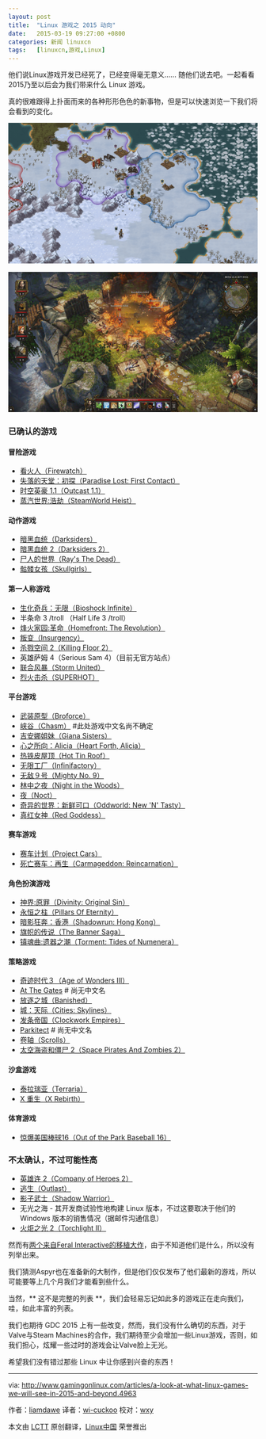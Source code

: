 ```yaml
---
layout: post
title:	"Linux 游戏之 2015 动向"
date:	2015-03-19 09:27:00 +0800 
categories:	新闻 linuxcn 
tags:	[linuxcn,游戏,Linux]
---
```



他们说Linux游戏开发已经死了，已经变得毫无意义…… 随他们说去吧。一起看看2015乃至以后会为我们带来什么 Linux 游戏。


真的很难跟得上扑面而来的各种形形色色的新事物，但是可以快速浏览一下我们将会看到的变化。


![](/Asserts/Images/album/201503/19/193511j6l8nnoi88iz5lz1.png)


![](/Asserts/Images/album/201503/18/233029dogq77wqotrq6uk7.jpg)


### 已确认的游戏


#### 冒险游戏


* [看火人（Firewatch）](https://www.gamingonlinux.com/articles/category/17/articles/firewatch-a-first-person-mystery-game-finally-reveals-itself-in-a-trailer.4231)
* [失落的天堂：初探（Paradise Lost: First Contact）](http://www.asthreeworks.com/games/)
* [时空英豪 1.1（Outcast 1.1）](https://www.gamingonlinux.com/articles/outcast-a-real-classic-has-been-revamped-and-linux-is-planned.4736)
* [蒸汽世界:浩劫（SteamWorld Heist）](https://www.gamingonlinux.com/articles/category/17/articles/image-form-announces-steamworld-heist.4304)


#### 动作游戏


* [暗黑血统（Darksiders）](https://www.gamingonlinux.com/articles/darksiders-linux-port-looks-like-it-is-still-happening.4893)
* [暗黑血统 2（Darksiders 2）](https://www.gamingonlinux.com/articles/darksiders-2-confirmed-for-linux.4154)
* [尸人的世界（Ray's The Dead）](http://ragtagstudio.com/?page_id=457)
* [骷髅女孩（Skullgirls）](https://www.gamingonlinux.com/articles/editorial-skullgirls-on-linux-finally-shows-some-progress.4789)


#### 第一人称游戏


* [生化奇兵：无限（Bioshock Infinite）](https://www.gamingonlinux.com/articles/bioshock-infinite-looks-set-for-a-linux-release-confirmed.4668)
* 半条命 3 /troll （Half Life 3 /troll）
* [烽火家园:革命（Homefront: The Revolution）](http://www.homefront-game.com/)
* [叛变（Insurgency）](https://www.gamingonlinux.com/articles/insurgency-fps-is-waiting-on-valve-so-it-can-come-to-linux-updated.4564)
* [杀戮空间 2（Killing Floor 2）](https://www.gamingonlinux.com/articles/category/17/articles/killing-floor-2-fps-has-a-new-trailer.4676)
* 英雄萨姆 4（Serious Sam 4）（目前无官方站点）
* [联合风暴（Storm United）](https://www.gamingonlinux.com/articles/storm-united-online-fps-shows-first-real-gameplay-video-first-alpha-due-soon.4872)
* [烈火击杀（SUPERHOT）](http://superhotgame.com/)


#### 平台游戏


* [武装原型（Broforce）](http://steamcommunity.com/app/274190/discussions/0/540738051503306548/#c540738051518330743)
* [峡谷（Chasm）](https://www.gamingonlinux.com/articles/category/17/articles/chasm-rpg-platformer-will-have-a-same-day-linux-release.4266) #此处游戏中文名尚不确定
* [吉安娜姐妹（Giana Sisters）](https://www.gamingonlinux.com/articles/linux-port-of-platformer-giana-sisters-brought-inhouse-sequel-might-get-sameday-release.4913)
* [心之所向：Alicia（Heart Forth, Alicia）](http://www.alonsomartin.mx/hfa/)
* [热铁皮屋顶（Hot Tin Roof）](http://www.hottinroofgame.com/)
* [无限工厂（Infinifactory）](https://twitter.com/zachtronics/status/566016742825005057)
* [无敌９号（Mighty No. 9）](http://www.mightyno9.com/)
* [林中之夜（Night in the Woods）](http://www.nightinthewoods.com/)
* [夜（Noct）](https://www.gamingonlinux.com/articles/category/17/articles/noct-a-fantastic-top-down-thermal-image-survival-horror-game.4783)
* [奇异的世界：新鲜可口（Oddworld: New 'N' Tasty）](https://www.gamingonlinux.com/articles/puzzle-platformer-oddworld-new-n-tasty-will-release-for-linux-next-month.4836)
* [真红女神（Red Goddess）](https://www.gamingonlinux.com/articles/new-trailer-for-platformer-red-goddesss-looks-really-good.4939)


#### 赛车游戏


* [赛车计划（Project Cars）](http://projectcarsgame.com/)
* [死亡赛车：再生（Carmageddon: Reincarnation）](https://www.gamingonlinux.com/articles/carmageddon-reincarnations-jason-garber-answers-our-questions-on-their-linux-support.3380)


#### 角色扮演游戏


* [神界:原罪（Divinity: Original Sin）](https://www.gamingonlinux.com/articles/divinity-original-sin-is-pushing-ahead-for-the-linux-release.4938)
* [永恒之柱（Pillars Of Eternity）](https://www.gamingonlinux.com/articles/pillars-of-eternity-the-rpg-aims-for-a-sameday-linux-release-on-march-26th.4834)
* [暗影狂奔：香港（Shadowrun: Hong Kong）](https://www.kickstarter.com/projects/webeharebrained/shadowrun-hong-kong)
* [旗帜的传说（The Banner Saga）](https://www.gamingonlinux.com/articles/the-banner-saga-rpg-looks-close-to-a-linux-version.4862)
* [镇魂曲:遗器之潮（Torment: Tides of Numenera）](https://www.gamingonlinux.com/articles/torment-tides-of-numenera-new-video-looks-absolutely-stunning.4320)


#### 策略游戏


* [奇迹时代３（Age of Wonders III）](https://www.gamingonlinux.com/articles/the-linux-port-of-age-of-wonders-iii-is-progressing-a-bit-too-explosive-right-now.4857)
* [At The Gates](http://www.atthegatesgame.com/info) # 尚无中文名
* [放逐之城（Banished）](https://www.gamingonlinux.com/articles/banished-survival-city-building-sim-is-being-ported-to-linux.4813)
* [城：天际（Cities: Skylines）](https://www.gamingonlinux.com/articles/city-builder-game-cities-skylines-now-has-a-release-date.4954)
* [发条帝国（Clockwork Empires）](https://www.gamingonlinux.com/articles/clockwork-empires-still-pushing-towards-a-linux-version-suffering-delays.4734)
* [Parkitect](https://www.gamingonlinux.com/articles/category/17/articles/parkitect-what-roller-coaster-tycoon-should-have-grown-into.4528) # 尚无中文名
* [卷轴（Scrolls）](https://www.gamingonlinux.com/articles/mojangs-scrolls-now-has-an-experimental-linux-build.4450)
* [太空海盗和僵尸 2（Space Pirates And Zombies 2）](https://www.gamingonlinux.com/articles/space-pirates-and-zombies-2-reveals-the-zombies-in-a-brand-new-video.4759)


#### 沙盒游戏


* [泰拉瑞亚（Terraria）](https://www.gamingonlinux.com/articles/terraria-officially-confirmed-to-be-in-development-for-linux-finally.4299)
* [X 重生（X Rebirth）](https://www.gamingonlinux.com/articles/egosofts-x-rebirth-actively-being-ported-to-linux.4822)


#### 体育游戏


* [惊爆美国棒球16（Out of the Park Baseball 16）](http://www.ootpdevelopments.com/newsletters/nl0154/)


### 不太确认，不过可能性高


* [英雄连 2（Company of Heroes 2）](https://www.gamingonlinux.com/articles/company-of-heroes-2-looks-like-it-is-heading-to-linux.4199)
* [逃生（Outlast）](https://www.gamingonlinux.com/articles/outlast-that-really-scary-game-looks-like-its-still-heading-to-linux.4896)
* [影子武士（Shadow Warrior）](https://www.gamingonlinux.com/articles/shadow-warrior-looks-like-it-will-come-to-linux.4859)
* 无光之海 - 其开发商试验性地构建 Linux 版本，不过这要取决于他们的 Windows 版本的销售情况（据邮件沟通信息）
* [火炬之光 2（Torchlight II）](https://www.gamingonlinux.com/articles/torchlight-ii-has-even-more-positive-signs-for-linux.4817)


然而有[两个来自Feral Interactive的移植大作](http://feralinteractive.com/en/upcoming/)，由于不知道他们是什么，所以没有列举出来。


我们猜测Aspyr也在准备新的大制作，但是他们仅仅发布了他们最新的游戏，所以可能要等上几个月我们才能看到些什么。


当然，\*\* 这不是完整的列表 \*\*，我们会轻易忘记如此多的游戏正在走向我们，哇，如此丰富的列表。


我们也期待 GDC 2015 上有一些改变，然而，我们没有什么确切的东西，对于Valve与Steam Machines的合作，我们期待至少会增加一些Linux游戏，否则，如我们担心，炫耀一些过时的游戏会让Valve脸上无光。


希望我们没有错过那些 Linux 中让你感到兴奋的东西！




---


via: <http://www.gamingonlinux.com/articles/a-look-at-what-linux-games-we-will-see-in-2015-and-beyond.4963>


作者：[liamdawe](http://www.gamingonlinux.com/profiles/1) 译者：[wi-cuckoo](https://github.com/wi-cuckoo) 校对：[wxy](https://github.com/wxy)


本文由 [LCTT](https://github.com/LCTT/TranslateProject) 原创翻译，[Linux中国](http://linux.cn/) 荣誉推出
